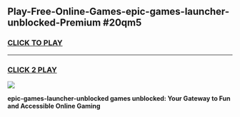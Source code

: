 
## Play-Free-Online-Games-epic-games-launcher-unblocked-Premium #20qm5
<h3>
<a href="https://premium.freeplayer.one?title=epic-games-launcher-unblocked&ref=8M">CLICK TO PLAY</a></h3>
<hr>

<h3>
<a href="https://premium.freeplayer.one?title=epic-games-launcher-unblocked&ref=8M">CLICK 2 PLAY</a>
  
</h3>

<a href="https://premium.freeplayer.one?title=epic-games-launcher-unblocked&ref=8M"><img src="https://clearcache.store/games.png"></a>


**epic-games-launcher-unblocked games unblocked: Your Gateway to Fun and Accessible Online Gaming**
